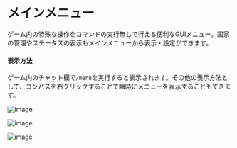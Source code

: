 # メインメニュー
ゲーム内の特殊な操作をコマンドの実行無しで行える便利なGUIメニュー。国家の管理やステータスの表示もメインメニューから表示・設定ができます。

#### 表示方法
ゲーム内のチャット欄で```/menu```を実行すると表示されます。その他の表示方法として、コンパスを右クリックすることで瞬時にメニューを表示することもできます。

![image](https://user-images.githubusercontent.com/80201746/178725315-2b052bb9-911f-4c9d-abbb-65dfc0a62915.png)

![image](https://user-images.githubusercontent.com/80201746/178900775-59412749-4e39-4519-86a4-ba8436d0758e.png)

![image](https://user-images.githubusercontent.com/80201746/178900945-d8c72dae-6403-4540-96b8-83f57ca934c6.png)
